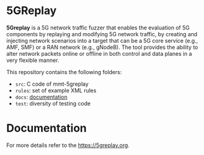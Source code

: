 # 5GReplay

**5Greplay** is a 5G network traffic fuzzer that enables the evaluation of 5G components by replaying and modifying 5G network traffic, by creating and injecting network scenarios into a target that can be a 5G core service (e.g., AMF, SMF) or a RAN network (e.g., gNodeB). The tool provides the ability to alter network packets online or offline in both control and data planes in a very flexible manner.

This repository contains the following folders:

- `src`: C code of mmt-5greplay
- `rules`: set of example XML rules
- `docs`: [documentation](docs/)
- `test`: diversity of testing code

# Documentation

For more details refer to the https://5greplay.org.

